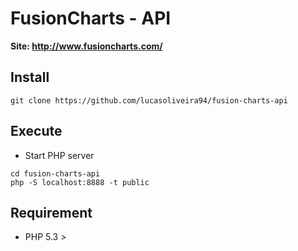 # FusionCharts - API #
__Site: http://www.fusioncharts.com/__

## Install ##
```
git clone https://github.com/lucasoliveira94/fusion-charts-api
```

## Execute ##

- Start PHP server
```
cd fusion-charts-api
php -S localhost:8888 -t public
```

## Requirement ##

- PHP 5.3 >
